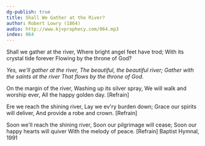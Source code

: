 ```yaml
---
dg-publish: true
title: Shall We Gather at the River?
author: Robert Lowry (1864)
audio: http://www.kjvprophecy.com/064.mp3
index: 064
---
```


Shall we gather at the river,
Where bright angel feet have trod;
With its crystal tide forever
Flowing by the throne of God?

*Yes, we'll gather at the river,
The beautiful, the beautiful river;
Gather with the saints at the river
That flows by the throne of God.*

On the margin of the river,
Washing up its silver spray,
We will walk and worship ever,
All the happy golden day. [Refrain]

Ere we reach the shining river,
Lay we ev'ry burden down;
Grace our spirits will deliver,
And provide a robe and crown. [Refrain]

Soon we'll reach the shining river,
Soon our pilgrimage will cease;
Soon our happy hearts will quiver
With the melody of peace. [Refrain]
Baptist Hymnal, 1991